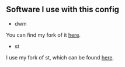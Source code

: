 ## Software I use with this config

- dwm

You can find my fork of it [here](https://github.com/reiffarth/dwm).

- st

I use my fork of st, which can be found [here](https://github.com/reiffarth/st).
